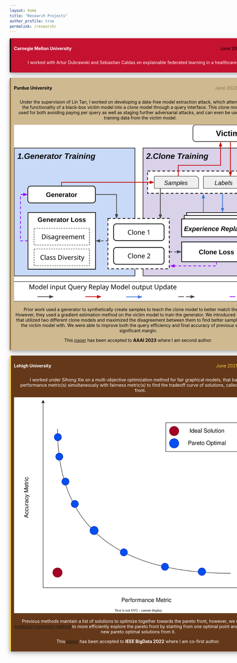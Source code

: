 ```yaml
---
layout: home
title: "Research Projects"
author_profile: true
permalink: /research/
---
```


<style>
div.polaroid {
  width: 800px;
  box-shadow: 0 4px 8px 0 rgba(0, 0, 0, 0.2), 0 6px 20px 0 rgba(0, 0, 0, 0.19);
  text-align: center;
}

div.container {
  padding: 10px;
}
.alignleft {
	float: left;
}
.alignright {
	float: right;
}
</style>

<body>


<div class="polaroid" style='background-color:#C41230; color: #FFFFFF; border-left: solid #000000 4px; border-radius: 4px; padding:0.7em;'>
<p class="alignleft"><b>Carnegie Mellon University</b></p>
<p class="alignright"><span style="color:#000000">June 2023 - Present</span></p>
<div style="clear: both;"></div>
<p style='margin-left:1em;'>
I worked with Artur Dubrawski and Sebastian Caldas on explainable federated learning in a healthcare setting.
</p></div>
<br>

<div class="polaroid" style='background-color:#CFB991; color: #000000; border-left: solid #8E6F3E 4px; border-radius: 4px; padding:0.7em;'>
<div>
  <p class="alignleft"><b>Purdue University</b></p>
  <p class="alignright"><span style="color:#8E6F3E">June 2022 - May 2023</span></p>
</div>
<div style="clear: both;"></div>
<p style='margin-left:1em;'>
Under the supervision of Lin Tan, I worked on developing a data-free model extraction attack, which attempts to copy the functionality of a black-box <em>victim</em> model into a <em>clone</em> model through a query interface. This clone model can be used for both avoiding paying per query as well as staging further adversarial attacks, and can even be used to extract training data from the victim model.

<div>
<img src="https://github.com/ericenouen/ericenouen.github.io/blob/master/assets/image/Disguide.svg?raw=true" alt="Description of the full algorithm">
</div>

Prior work used a generator to synthetically create samples to teach the clone model to better match the victim. However, they used a gradient estimation method on the victim model to train the generator. We introduced a novel loss that utilized two different clone models and maximized the disagreement between them to find better samples to query the victim model with. We were able to improve both the query efficiency and final accuracy of previous work by a significant margin.

This <a href="https://www.cs.purdue.edu/homes/lintan/publications/disguide-aaai23.pdf">paper</a> has been accepted to <b>AAAI 2023</b> where I am second author.
</p></div>
<br>

<div class="polaroid" style='background-color:#653819; color: #FFFFFF; border-left: solid #FED141 4px; border-radius: 4px; padding:0.7em;'>
<div>
  <p class="alignleft"><b>Lehigh University</b></p>
  <p class="alignright"><span style="color:#FED141">June 2021 - May 2022</span></p>
</div>
<div style="clear: both;"></div>
<p style='margin-left:1em;'>
I worked under Sihong Xie on a multi-objective optimization method for fair graphical models, that balanced performance metric(s) simultaneously with fairness metric(s) to find the tradeoff curve of solutions, called the pareto front.

<div>
<img src="https://github.com/ericenouen/ericenouen.github.io/blob/master/assets/image/ParetoFront.svg?raw=true" alt="Pareto Front">
</div>

Previous methods maintain a list of solutions to optimize together towards the pareto front, however, we utilized a <a href="https://arxiv.org/abs/2006.16434">predictor-corrector method</a> to more efficiently explore the pareto front by starting from one optimal point and generating new pareto optimal solutions from it.

This <a href="http://www.cse.lehigh.edu/~sxie/paper/bigdata2022.pdf">paper</a> has been accepted to <b>IEEE BigData 2022</b> where I am co-first author.

</p></div>

</body>
